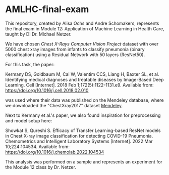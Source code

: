 # AMLHC-final-exam

This repository, created by Alisa Ochs and Andre Schomakers, represents the final exam in Module 12:
Application of Machine Learning in Health Care, taught by DI Dr. Michael Netzer.

We have chosen _Chest X-Rays Computer Vision Project_ dataset with over 5000 chest xray images from infants to classify pneumonia (binary classification) using a Residual Network with 50 layers (ResNet50). 

For this task, the paper:

Kermany DS, Goldbaum M, Cai W, Valentim CCS, Liang H, Baxter SL, et al. Identifying medical diagnoses and treatable diseases by Image-Based Deep Learning. Cell [Internet]. 2018 Feb 1;172(5):1122-1131.e9. Available from: https://doi.org/10.1016/j.cell.2018.02.010

was used where their data was published on the Mendeley database, where we downloaded the "ChestXray2017" dataset [Mendeley](https://data.mendeley.com/datasets/rscbjbr9sj/3).

Next to Kermany et al.'s paper, we also found inspiration for preprocessing and model setup here:

Showkat S, Qureshi S. Efficacy of Transfer Learning-based ResNet models in Chest X-ray image classification for detecting COVID-19 Pneumonia. Chemometrics and Intelligent Laboratory Systems [Internet]. 2022 Mar 10;224:104534. Available from: https://doi.org/10.1016/j.chemolab.2022.104534


This analysis was performed on a sample and represents an experiment for the Module 12 class by Dr. Netzer.